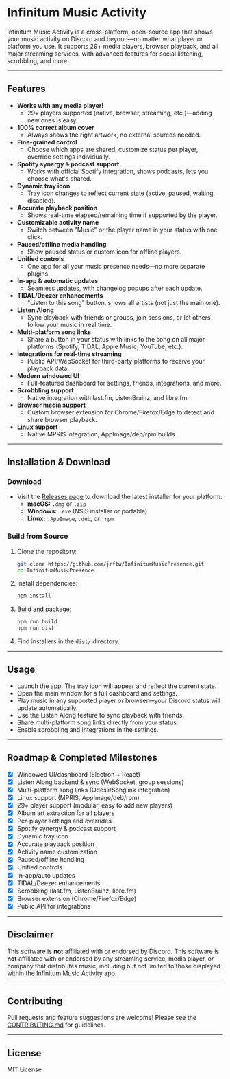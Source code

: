 # Infinitum Music Activity

Infinitum Music Activity is a cross-platform, open-source app that shows your music activity on Discord and beyond—no matter what player or platform you use. It supports 29+ media players, browser playback, and all major streaming services, with advanced features for social listening, scrobbling, and more.

---

## Features

- **Works with any media player!**
  - 29+ players supported (native, browser, streaming, etc.)—adding new ones is easy.
- **100% correct album cover**
  - Always shows the right artwork, no external sources needed.
- **Fine-grained control**
  - Choose which apps are shared, customize status per player, override settings individually.
- **Spotify synergy & podcast support**
  - Works with official Spotify integration, shows podcasts, lets you choose what's shared.
- **Dynamic tray icon**
  - Tray icon changes to reflect current state (active, paused, waiting, disabled).
- **Accurate playback position**
  - Shows real-time elapsed/remaining time if supported by the player.
- **Customizable activity name**
  - Switch between "Music" or the player name in your status with one click.
- **Paused/offline media handling**
  - Show paused status or custom icon for offline players.
- **Unified controls**
  - One app for all your music presence needs—no more separate plugins.
- **In-app & automatic updates**
  - Seamless updates, with changelog popups after each update.
- **TIDAL/Deezer enhancements**
  - "Listen to this song" button, shows all artists (not just the main one).
- **Listen Along**
  - Sync playback with friends or groups, join sessions, or let others follow your music in real time.
- **Multi-platform song links**
  - Share a button in your status with links to the song on all major platforms (Spotify, TIDAL, Apple Music, YouTube, etc.).
- **Integrations for real-time streaming**
  - Public API/WebSocket for third-party platforms to receive your playback data.
- **Modern windowed UI**
  - Full-featured dashboard for settings, friends, integrations, and more.
- **Scrobbling support**
  - Native integration with last.fm, ListenBrainz, and libre.fm.
- **Browser media support**
  - Custom browser extension for Chrome/Firefox/Edge to detect and share browser playback.
- **Linux support**
  - Native MPRIS integration, AppImage/deb/rpm builds.

---

## Installation & Download

### **Download**
- Visit the [Releases page](https://github.com/jrftw/InfinitumMusicPresence/releases) to download the latest installer for your platform:
  - **macOS:** `.dmg` or `.zip`
  - **Windows:** `.exe` (NSIS installer or portable)
  - **Linux:** `.AppImage`, `.deb`, or `.rpm`

### **Build from Source**
1. Clone the repository:
   ```bash
   git clone https://github.com/jrftw/InfinitumMusicPresence.git
   cd InfinitumMusicPresence
   ```
2. Install dependencies:
   ```bash
   npm install
   ```
3. Build and package:
   ```bash
   npm run build
   npm run dist
   ```
4. Find installers in the `dist/` directory.

---

## Usage
- Launch the app. The tray icon will appear and reflect the current state.
- Open the main window for a full dashboard and settings.
- Play music in any supported player or browser—your Discord status will update automatically.
- Use the Listen Along feature to sync playback with friends.
- Share multi-platform song links directly from your status.
- Enable scrobbling and integrations in the settings.

---

## Roadmap & Completed Milestones
- [x] Windowed UI/dashboard (Electron + React)
- [x] Listen Along backend & sync (WebSocket, group sessions)
- [x] Multi-platform song links (Odesli/Songlink integration)
- [x] Linux support (MPRIS, AppImage/deb/rpm)
- [x] 29+ player support (modular, easy to add new players)
- [x] Album art extraction for all players
- [x] Per-player settings and overrides
- [x] Spotify synergy & podcast support
- [x] Dynamic tray icon
- [x] Accurate playback position
- [x] Activity name customization
- [x] Paused/offline handling
- [x] Unified controls
- [x] In-app/auto updates
- [x] TIDAL/Deezer enhancements
- [x] Scrobbling (last.fm, ListenBrainz, libre.fm)
- [x] Browser extension (Chrome/Firefox/Edge)
- [x] Public API for integrations

---

## Disclaimer

This software is **not** affiliated with or endorsed by Discord.
This software is **not** affiliated with or endorsed by any streaming service, media player, or company that distributes music, including but not limited to those displayed within the Infinitum Music Activity app.

---

## Contributing

Pull requests and feature suggestions are welcome! Please see the [CONTRIBUTING.md](CONTRIBUTING.md) for guidelines.

---

## License

MIT License 
